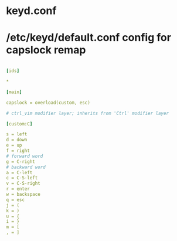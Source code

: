 # keyd.conf
# /etc/keyd/default.conf config for capslock remap
```yaml

[ids]

*

[main]

capslock = overload(custom, esc)

# ctrl_vim modifier layer; inherits from 'Ctrl' modifier layer

[custom:C]

s = left
d = down
e = up
f = right
# forward word
g = C-right
# backward word
a = C-left
c = C-S-left
v = C-S-right
r = enter
w = backspace
q = esc
j = (
k = )
u = {
i = }
m = [
, = ]
```

